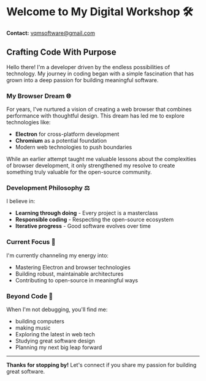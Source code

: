# Welcome to My Digital Workshop 🛠️

**Contact:** vqmsoftware@gmail.com  

## Crafting Code With Purpose  

Hello there! I'm a developer driven by the endless possibilities of technology. My journey in coding began with a simple fascination that has grown into a deep passion for building meaningful software.  

### My Browser Dream 🌐  

For years, I've nurtured a vision of creating a web browser that combines performance with thoughtful design. This dream has led me to explore technologies like:  
- **Electron** for cross-platform development  
- **Chromium** as a potential foundation  
- Modern web technologies to push boundaries  

While an earlier attempt taught me valuable lessons about the complexities of browser development, it only strengthened my resolve to create something truly valuable for the open-source community.  

### Development Philosophy ⚖️  

I believe in:  
- **Learning through doing** - Every project is a masterclass  
- **Responsible coding** - Respecting the open-source ecosystem  
- **Iterative progress** - Good software evolves over time  

### Current Focus 🎯  

I'm currently channeling my energy into:  
- Mastering Electron and browser technologies  
- Building robust, maintainable architectures  
- Contributing to open-source in meaningful ways  

### Beyond Code 🌱  

When I'm not debugging, you'll find me:  
- building computers
- making music
- Exploring the latest in web tech  
- Studying great software design  
- Planning my next big leap forward  

---  

**Thanks for stopping by!** Let's connect if you share my passion for building great software.  

